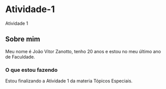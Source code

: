 # Atividade-1
Atividade 1

## Sobre mim
  
Meu nome é João Vitor Zanotto, tenho 20 anos e estou no meu último ano de Faculdade.

### O que estou fazendo

Estou finalizando a Atividade 1 da materia Tópicos Especiais.
